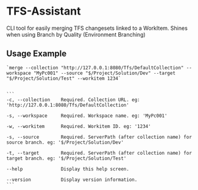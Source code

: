 # TFS-Assistant
CLI tool for easily merging TFS changesets linked to a WorkItem. Shines when using Branch by Quality (Environment Branching)

## Usage Example

	`merge --collection "http://127.0.0.1:8080/Tfs/DefaultCollection" --workspace "MyPc001" --source "$/Project/Solution/Dev" --target "$/Project/Solution/Test" --workitem 1234`
	

	```
	-c, --collection    Required. Collection URL. eg: 'http://127.0.0.1:8080/Tfs/DefaultCollection'

	-s, --workspace     Required. Workspace name. eg: 'MyPc001'

	-w, --workitem      Required. Workitem ID. eg: '1234'

	-s, --source        Required. ServerPath (after collection name) for source branch. eg: '$/Project/Solution/Dev'

	-t, --target        Required. ServerPath (after collection name) for target branch. eg: '$/Project/Solution/Test'

	--help              Display this help screen.

	--version           Display version information.
	```